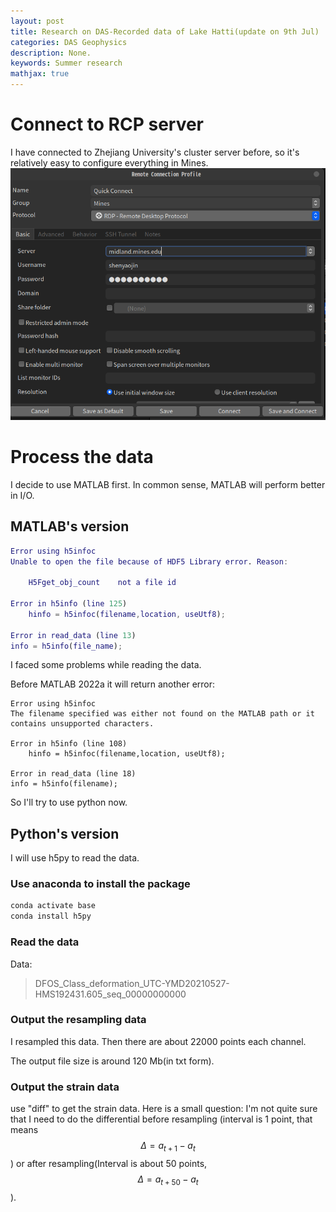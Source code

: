 ```yaml
---
layout: post
title: Research on DAS-Recorded data of Lake Hatti(update on 9th Jul)
categories: DAS Geophysics
description: None.
keywords: Summer research
mathjax: true
---
```


# Connect to RCP server

I have connected to Zhejiang University's cluster server before, so it's relatively easy to configure everything in Mines.
![](/images/blog/summer_research/RDP.png)

# Process the data

I decide to use MATLAB first. In common sense, MATLAB will perform better in I/O.

## MATLAB's version

```MATLAB
Error using h5infoc
Unable to open the file because of HDF5 Library error. Reason:

    H5Fget_obj_count    not a file id

Error in h5info (line 125)
    hinfo = h5infoc(filename,location, useUtf8);

Error in read_data (line 13)
info = h5info(file_name);
```

I faced some problems while reading the data. 

Before MATLAB 2022a it will return another error: 
```
Error using h5infoc
The filename specified was either not found on the MATLAB path or it contains unsupported characters.

Error in h5info (line 108)
    hinfo = h5infoc(filename,location, useUtf8);

Error in read_data (line 18)
info = h5info(filename);
```

So I'll try to use python now.

## Python's version
I will use h5py to read the data.

### Use anaconda to install the package
```bash
conda activate base
conda install h5py
```

### Read the data
Data: 
> DFOS_Class_deformation_UTC-YMD20210527-HMS192431.605_seq_00000000000

### Output the resampling data
I resampled this data. Then there are about 22000 points each channel.

The output file size is around 120 Mb(in txt form).


### Output the strain data
use "diff" to get the strain data. Here is a small question: I'm not quite sure that I need to do the differential before resampling (interval is 1 point, that means $$\Delta = a_{t+1} - a_{t}$$ ) or after resampling(Interval is about 50 points, $$\Delta = a_{t+50} - a_{t}$$).